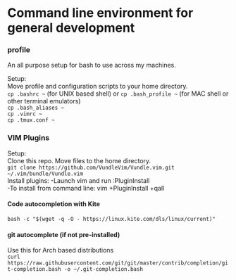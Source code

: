 # Command line environment for general development

### profile
An all purpose setup for bash to use across my machines.  

Setup:  
Move profile and configuration scripts to your home directory.  
`cp .bashrc ~` (for UNIX based shell) or `cp .bash_profile ~` (for MAC shell or other terminal emulators)   
`cp .bash_aliases ~`  
`cp .vimrc ~`  
`cp .tmux.conf ~`  

### VIM Plugins
Setup:  
 Clone this repo. Move files to the home directory.  
 ` git clone https://github.com/VundleVim/Vundle.vim.git ~/.vim/bundle/Vundle.vim  `   
 Install plugins: -Launch vim and run :PluginInstall  
                  -To install from command line: vim +PluginInstall +qall  

#### Code autocompletion with Kite
` bash -c "$(wget -q -O - https://linux.kite.com/dls/linux/current)" `   

#### git autocomplete (if not pre-installed)
Use this for Arch based distributions  
`curl https://raw.githubusercontent.com/git/git/master/contrib/completion/git-completion.bash -o ~/.git-completion.bash`
